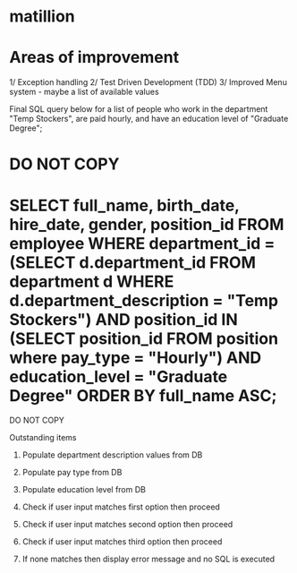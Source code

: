 # matillion

Areas of improvement
==================================

1/ Exception handling
2/ Test Driven Development (TDD)
3/ Improved Menu system - maybe a list of available values

Final SQL query below for a list of people who work in the department "Temp Stockers", are paid hourly, and have an education level of "Graduate Degree";

DO NOT COPY
=================
SELECT full_name, birth_date, hire_date, gender, position_id FROM employee
WHERE department_id = (SELECT d.department_id FROM department d WHERE d.department_description = "Temp Stockers")
AND position_id IN (SELECT position_id FROM position where pay_type = "Hourly")
AND education_level = "Graduate Degree"
ORDER BY full_name ASC;
=================
DO NOT COPY


Outstanding items

1. Populate department description values from DB
2. Populate pay type from DB
3. Populate education level from DB

4. Check if user input matches first option then proceed
5. Check if user input matches second option then proceed
6. Check if user input matches third option then proceed
7. If none matches then display error message and no SQL is executed